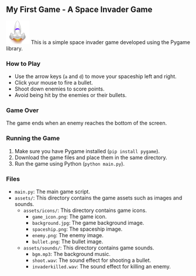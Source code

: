 ## My First Game - A Space Invader Game

![Spaceship dodging enemy fire](assets/icons/spaceship.png)  This is a simple space invader game developed using the Pygame library. 

### How to Play

* Use the arrow keys (`a` and `d`) to move your spaceship left and right.
* Click your mouse to fire a bullet.
* Shoot down enemies to score points.
* Avoid being hit by the enemies or their bullets.

### Game Over

The game ends when an enemy reaches the bottom of the screen.

### Running the Game

1. Make sure you have Pygame installed (`pip install pygame`).
2. Download the game files and place them in the same directory.
3. Run the game using Python (`python main.py`).

### Files

* `main.py`: The main game script.
* `assets/`: This directory contains the game assets such as images and sounds.
    * `assets/icons/`: This directory contains game icons.
        * `game_icon.png`: The game icon.
        * `background.jpg`: The game background image.
        * `spaceship.png`: The spaceship image.
        * `enemy.png`: The enemy image.
        * `bullet.png`: The bullet image.
    * `assets/sounds/`: This directory contains game sounds.
        * `bgm.mp3`: The background music.
        * `shoot.wav`: The sound effect for shooting a bullet.
        * `invaderkilled.wav`: The sound effect for killing an enemy.
